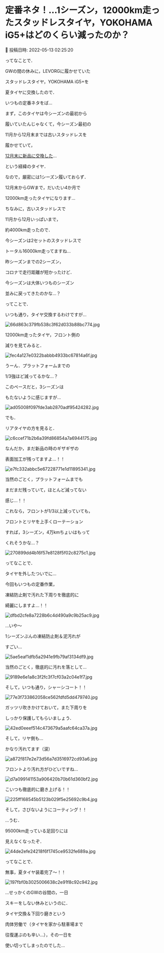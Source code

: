 # 定番ネタ！…1シーズン，12000km走ったスタッドレスタイヤ，YOKOHAMA iG5+はどのくらい減ったのか？

📅 投稿日時: 2022-05-13 02:25:20

ってなことで．





GWの間の休みに，LEVORGに履かせていた


スタッドレスタイヤ，YOKOHAMA iG5+を


夏タイヤに交換したので．


いつもの定番ネタをば…





まず，このタイヤは今シーズンの最初から


履いていたんじゃなくて，今シーズン最初の


11月から12月末までは古いスタッドレスを


履かせていて，


[12月末に新品に交換した](cba0e8330b3f2ded7c1addfacc75d4547.md)…


という経緯のタイヤ．





なので，厳密には1シーズン履いておらず．


12月末からGWまで，だいたい4か月で


12000km走ったタイヤになります…





ちなみに，古いスタッドレスで


11月から12月いっぱいまで，


約4000km走ったので．


今シーズンは2セットのスタッドレスで


トータル16000km走ってますね…





昨シーズンまでの2シーズン，


コロナで走行距離が短かったけど．


今シーズンは大体いつものシーズン


並みに戻ってきたのかな…？





ってことで．


いつも通り，タイヤ交換するわけですが…




![66d863c379fb538c3f62d033b88bc774.jpg](images/66d863c379fb538c3f62d033b88bc774.jpg)







12000km走ったタイヤ，フロント側の


減りを見てみると．




![fec4a127e0322babbb4933bc67814a6f.jpg](images/fec4a127e0322babbb4933bc67814a6f.jpg)




うーん．プラットフォームまでの


1/3強ほど減ってるかな…？


このペースだと，3シーズンは


もたないように感じますが…




![ad05008f097fde3ab2870adf95424282.jpg](images/ad05008f097fde3ab2870adf95424282.jpg)




でも．


リアタイヤの方を見ると．




![c6ccef71b2b6a39fd86854a7a6944175.jpg](images/c6ccef71b2b6a39fd86854a7a6944175.jpg)




なんだか，まだ新品の時のギザギザの


表面加工が残ってますよ…！！




![e7fc332abbc5e67228771e1d11895341.jpg](images/e7fc332abbc5e67228771e1d11895341.jpg)




当然のごとく，プラットフォームまでも


まだまだ残っていて，ほとんど減ってない


感じ…！！


これなら，フロントが1/3以上減っていても，


フロントとリヤを上手くローテーション


すれば，3シーズン，4万kmちょいはもって


くれそうかな…？




![270899dd4b16f57e8128f5f02c8275c1.jpg](images/270899dd4b16f57e8128f5f02c8275c1.jpg)







ってなことで．


タイヤを外したついでに…


今回もいつもの定番作業，


凍結防止剤で汚れた下周りを徹底的に


綺麗にしますよ…！！




![dfbd2cfe8a7228b6c4d490a9c9b25ac9.jpg](images/dfbd2cfe8a7228b6c4d490a9c9b25ac9.jpg)




…いや～


1シーズンぶんの凍結防止剤＆泥汚れが


すごい…




![5ae5eaf1dfb5a2941e9fb79af3134df9.jpg](images/5ae5eaf1dfb5a2941e9fb79af3134df9.jpg)




当然のごとく，徹底的に汚れを落として…




![9189e6e1a8c3f2fc3f7cf03a2c04e1f7.jpg](images/9189e6e1a8c3f2fc3f7cf03a2c04e1f7.jpg)




そして，いつも通り，シャーシコート！！




![77e3f733862058ce562fdfd5dd479740.jpg](images/77e3f733862058ce562fdfd5dd479740.jpg)




ガッツリ吹きかけておいて，また下周りを


しっかり保護してもらいましょう．




![42ed0eeef514c473679a5aafc64ca37a.jpg](images/42ed0eeef514c473679a5aafc64ca37a.jpg)







そして，リヤ側も…


かなり汚れてます（涙）




![a872f817e2e73d56a7d3516972cd93a6.jpg](images/a872f817e2e73d56a7d3516972cd93a6.jpg)




フロントより汚れ方がひどいですね…




![d7a099141153a906420b70b61d360bf2.jpg](images/d7a099141153a906420b70b61d360bf2.jpg)







こいつも徹底的に磨き上げる！！




![225ff168545b5123b029f5e25692c9b4.jpg](images/225ff168545b5123b029f5e25692c9b4.jpg)




そして，さびないようにコーティング！！


…うむ．


95000km走っている足回りには


見えなくなったぞ．




![44de2efe24218f6f1745ce9532fe689a.jpg](images/44de2efe24218f6f1745ce9532fe689a.jpg)







ってなことで．


無事，夏タイヤ装着完了～！！




![197fbf0b3025006638c2e91f8c92c942.jpg](images/197fbf0b3025006638c2e91f8c92c942.jpg)







…せっかくのGWの谷間の，一日


スキーをしない休みというのに．


タイヤ交換＆下回り磨きという


肉体労働で（タイヤを家から駐車場まで


往復運ぶのも辛い…），その一日を


使い切ってしまったのでした…

